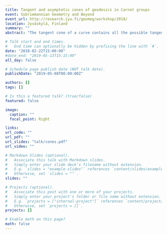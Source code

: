 ```yaml
---
title: Tangent and asymptotic cones of geodesics in Carnot groups
event: Subriemannian Geometry and Beyond
event_url: http://research.jyu.fi/geomeg/workshop/2018/
location: Jyväskylä, Finland
summary: ""
abstract: "The tangent cone of a curve contains all the possible tangents of the curve at some fixed point. The differentiability problem of geodesics in sub-Riemannian geometry can thus be considered via the study of tangent cones. The dilation structure of Carnot groups is particularly convenient for this study, since the tangents of geodesics become themselves (infinite) geodesics in the same Carnot group. For this reason also the asymptotic properties of infinite geodesics are of interest, since such properties will give restrictions on the possible tangents of geodesics. In this talk I will discuss our recent results that every tangent of a geodesic is also a geodesic in a Carnot group of lower step and that every asymptotic cone of a geodesic is also a geodesic in a Carnot subgroup of lower rank. This is joint work with Enrico Le Donne."

# Talk start and end times.
#   End time can optionally be hidden by prefixing the line with `#`.
date: "2018-02-22T15:00:00"
#date_end: "2019-05-13T15:15:00"
all_day: false

# Schedule page publish date (NOT talk date).
publishDate: "2019-05-08T00:00:00Z"

authors: []
tags: []

# Is this a featured talk? (true/false)
featured: false

image:
  caption: ""
  focal_point: Right

links:
url_code: ""
url_pdf: ""
url_slides: "talk/cones.pdf"
url_video: ""

# Markdown Slides (optional).
#   Associate this talk with Markdown slides.
#   Simply enter your slide deck's filename without extension.
#   E.g. `slides = "example-slides"` references `content/slides/example-slides.md`.
#   Otherwise, set `slides = ""`.
slides: ""

# Projects (optional).
#   Associate this post with one or more of your projects.
#   Simply enter your project's folder or file name without extension.
#   E.g. `projects = ["internal-project"]` references `content/project/deep-learning/index.md`.
#   Otherwise, set `projects = []`.
projects: []

# Enable math on this page?
math: false
---
```

